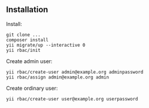 Installation
---

Install:
```
git clone ...
composer install
yii migrate/up --interactive 0
yii rbac/init
```

Create admin user:
```
yii rbac/create-user admin@example.org adminpassword
yii rbac/assign admin@example.org admin
```

Create ordinary user:
```
yii rbac/create-user user@example.org userpassword
```
